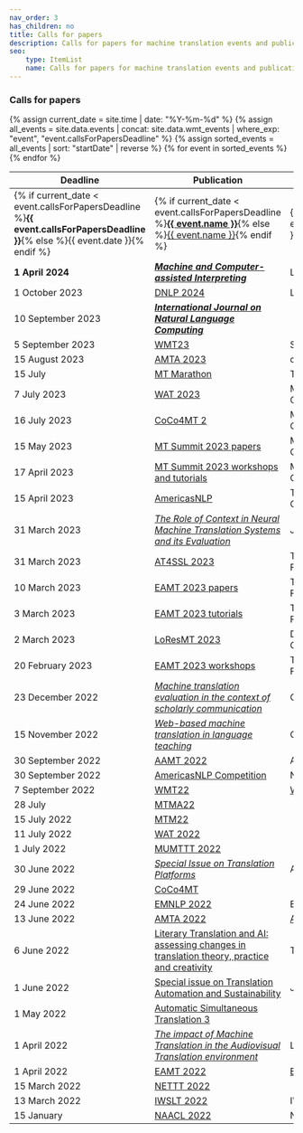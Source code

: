 ```yaml
---
nav_order: 3
has_children: no
title: Calls for papers
description: Calls for papers for machine translation events and publications
seo:
    type: ItemList
    name: Calls for papers for machine translation events and publications
---
```


### Calls for papers

<table>
  <thead>
    <tr>
      <th>Deadline</th>
      <th>Publication</th>
      <th>Organisers</th>
    </tr>
  </thead>
  <tbody>
    {% assign current_date = site.time | date: "%Y-%m-%d" %}
    {% assign all_events = site.data.events | concat: site.data.wmt_events | where_exp: "event", "event.callsForPapersDeadline" %}
    {% assign sorted_events = all_events | sort: "startDate" | reverse %}
    {% for event in sorted_events %}
      <tr>
        <td>{% if current_date < event.callsForPapersDeadline %}<strong>{{ event.callsForPapersDeadline }}</strong>{% else %}{{ event.date }}{% endif %}</td>
        <td>{% if current_date < event.callsForPapersDeadline %}<strong><a href="/{{ event.id }}">{{ event.name }}</a></strong>{% else %}<a href="/{{ event.id }}">{{ event.name }}</a>{% endif %}</td>
        <td>{{ event.location }}</td>
      </tr>
    {% endfor %}
    <tr>
        <td><strong>1 April 2024</strong></td>
        <td><strong><em><a href='https://lans-tts.uantwerpen.be/index.php/LANS-TTS/announcement/view/24'>Machine and Computer-assisted Interpreting</a></em></strong></td>
        <td>LANS-TTS</td>
    </tr>
    <tr>
        <td>1 October 2023</td>
        <td><a href='https://aisca2024.org/dnlp/index'>DNLP 2024</a></td>
        <td>LANS-TTS</td>
    </tr>
    <tr>
        <td>10 September 2023</td>
        <td><strong><em><a href='https://airccse.org/journal/ijnlc/'>International Journal on Natural Language Computing</a></em></strong></td>
        <td></td>
    </tr>
    <tr>
        <td>5 September 2023</td>
        <td><a href='/wmt23'>WMT23</a></td>
        <td>Singapore</td>
    </tr>
    <tr>
        <td>15 August 2023</td>
        <td><a href='/amta2023'>AMTA 2023</a></td>
        <td>online</td>
    </tr>
    <tr>
        <td>15 July</td>
        <td><a href='/mtm2023'>MT Marathon</a></td>
        <td>Tartu, Estonia</td>
    </tr>
    <tr>
        <td>7 July 2023</td>
        <td><a href='/wat2023'>WAT 2023</a></td>
        <td>Macau SAR, China</td>
    </tr>
    <tr>
        <td>16 July 2023</td>
        <td><a href='/coco4mt-2'>CoCo4MT 2</a></td>
        <td>Macau SAR, China</td>
    </tr>
    <tr>
        <td>15 May 2023</td>
        <td><a href='/mtsummit2023'>MT Summit 2023 papers</a></td>
        <td>Macau SAR, China</td>
    </tr>
    <tr>
        <td>17 April 2023</td>
        <td><a href='/mtsummit2023'>MT Summit 2023 workshops and tutorials</a></td>
        <td>Macau SAR, China</td>
    </tr>
    <tr>
        <td>15 April 2023</td>
        <td><a href='/americasnlp2023'>AmericasNLP</a></td>
        <td>Toronto, Canada</td>
    </tr>
    <tr>
        <td>31 March 2023</td>
        <td><em><a href='https://sites.google.com/dcu.ie/nlecontextnmt/home'>The Role of Context in Neural Machine Translation Systems and its Evaluation</a></em></td>
        <td>JNLE</td>
    </tr>
    <tr>
        <td>31 March 2023</td>
        <td><a href='/at4ssl2023'>AT4SSL 2023</a></td>
        <td>Tampere, Finland</td>
    </tr>
    <tr>
        <td>10 March 2023</td>
        <td><a href='/eamt2023'>EAMT 2023 papers</a></td>
        <td>Tampere, Finland</td>
    </tr>
    <tr>
        <td>3 March 2023</td>
        <td><a href='/eamt2023'>EAMT 2023 tutorials</a></td>
        <td>Tampere, Finland</td>
    </tr>
    <tr>
        <td>2 March 2023</td>
        <td><a href='/loresmt2023'>LoResMT 2023</a></td>
        <td>Dubrovnik, Croatia</td>
    </tr>
    <tr>
        <td>20 February 2023</td>
        <td><a href='/eamt2023'>EAMT 2023 workshops</a></td>
        <td>Tampere, Finland</td>
    </tr>
    <tr>
        <td>23 December 2022</td>
        <td><em><a href='https://www.operas-eu.org/machine-translation-evaluation-in-the-context-of-scholarly-communication-open-call/'>Machine translation evaluation in the context of scholarly communication</a></em></td>
        <td>OPERAS</td>
    </tr>
    <tr>
        <td>15 November 2022</td>
        <td><em><a href='https://calico.org/calico-journal-special-issue-machine-translation-call-for-papers/'>Web-based machine translation in language teaching</a></em></td>
        <td>CALICO</td>
    </tr>
    <tr>
        <td>30 September 2022</td>
        <td><a href='https://www.aamt.info/event/aamttokyo2022/aamttokyo2022-kobo/'>AAMT 2022</a></td>
        <td>AAMT</td>
    </tr>
    <tr>
        <td>30 September 2022</td>
        <td><a href='http://turing.iimas.unam.mx/americasnlp/st.html'>AmericasNLP Competition</a></td>
        <td>NeurIPS</td>
    </tr>
    <tr>
        <td>7 September 2022</td>
        <td><a href='/wmt22'>WMT22</a></td>
        <td><a href='/wmt'>WMT</a></td>
    </tr>
    <tr>
        <td>28 July</td>
        <td><a href='/mtma2022'>MTMA22</a></td>
        <td></td>
    </tr>
    <tr>
        <td>15 July 2022</td>
        <td><a href='/mtm2022'>MTM22</a></td>
        <td></td>
    </tr>
    <tr>
        <td>11 July 2022</td>
        <td><a href='/wat2022'>WAT 2022</a></td>
    </tr>
    <tr>
        <td>1 July 2022</td>
        <td><a href='/mumttt2022'>MUMTTT 2022</a></td>
        <td></td>
    </tr>
    <tr>
        <td>30 June 2022</td>
        <td><em><a href='https://www.aclweb.org/portal/content/special-issue-translation-platforms'>Special Issue on Translation Platforms</a></em></td>
        <td>ACL</td>
    </tr>
    <tr>
        <td>29 June 2022</td>
        <td><a href='https://sites.google.com/view/coco4mt'>CoCo4MT</a></td>
        <td></td>
    </tr>
    <tr>
        <td>24 June 2022</td>
        <td><a href='https://2022.emnlp.org/calls/papers/Overview'>EMNLP 2022</a></td>
        <td>EMNLP</td>
    </tr>
    <tr>
        <td>13 June 2022</td>
        <td><a href='/amta2022'>AMTA 2022</a></td>
        <td><a href='/amta'>AMTA</a></td>
    </tr>
    <tr>
        <td>6 June 2022</td>
        <td><a href='/lit-translation-and-ai'>Literary Translation and AI: assessing changes in translation theory, practice and creativity</a></td>
        <td>TRACT</td>
    </tr>
    <tr>
        <td>1 June 2022</td>
        <td><a href='https://jostrans.org/2b.3%20Jostrans%20SI%2041.pdf'>Special issue on Translation Automation and Sustainability</a></td>
        <td>JosTrans</td>
    </tr>
    <tr>
        <td>1 May 2022</td>
        <td><a href='https://autosimtrans.github.io/cfp'>Automatic Simultaneous Translation 3</a></td>
        <td></td>
    </tr>
    <tr>
        <td>1 April 2022</td>
        <td><em><a href='https://lans-tts.uantwerpen.be/index.php/LANS-TTS/announcement/view/21'>The impact of Machine Translation in the Audiovisual Translation environment</a></em></td>
        <td>LANS – TTS</td>
    </tr>
    <tr>
        <td>1 April 2022</td>
        <td><a href='/eamt2022'>EAMT 2022</a></td>
        <td><a href='/eamt'>EAMT</a></td>
    </tr>
    <tr>
        <td>15 March 2022</td>
        <td><a href='/nettt2022'>NETTT 2022</a></td>
        <td></td>
    </tr>
    <tr>
        <td>13 March 2022</td>
        <td><a href='/iwslt2022'>IWSLT 2022</a></td>
        <td>IWSLT</td>
    </tr>
    <tr>
        <td>15 January</td>
        <td><a href='https://2022.naacl.org/calls/papers/#paper-submission-details'>NAACL 2022</a></td>
        <td>NAACL</td>
    </tr>
  </tbody>
</table>